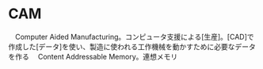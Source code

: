 # CAM
　Computer Aided Manufacturing。コンピュータ支援による[生産]。[CAD]で作成した[データ]を使い、製造に使われる工作機械を動かすために必要なデータを作る
　Content Addressable Memory。連想メモリ
